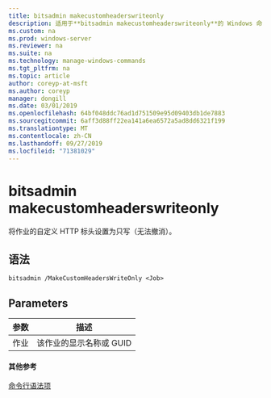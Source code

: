 ```yaml
---
title: bitsadmin makecustomheaderswriteonly
description: 适用于**bitsadmin makecustomheaderswriteonly**的 Windows 命令主题-将作业的自定义 HTTP 标头设置为只写。
ms.custom: na
ms.prod: windows-server
ms.reviewer: na
ms.suite: na
ms.technology: manage-windows-commands
ms.tgt_pltfrm: na
ms.topic: article
author: coreyp-at-msft
ms.author: coreyp
manager: dongill
ms.date: 03/01/2019
ms.openlocfilehash: 64bf048ddc76ad1d751509e95d09403db1de7883
ms.sourcegitcommit: 6aff3d88ff22ea141a6ea6572a5ad8dd6321f199
ms.translationtype: MT
ms.contentlocale: zh-CN
ms.lasthandoff: 09/27/2019
ms.locfileid: "71381029"
---
```

# <a name="bitsadmin-makecustomheaderswriteonly"></a>bitsadmin makecustomheaderswriteonly

将作业的自定义 HTTP 标头设置为只写（无法撤消）。

## <a name="syntax"></a>语法

```
bitsadmin /MakeCustomHeadersWriteOnly <Job>
```

## <a name="parameters"></a>Parameters

|参数|描述|
|---------|-----------|
|作业|该作业的显示名称或 GUID|

#### <a name="additional-references"></a>其他参考

[命令行语法项](command-line-syntax-key.md)